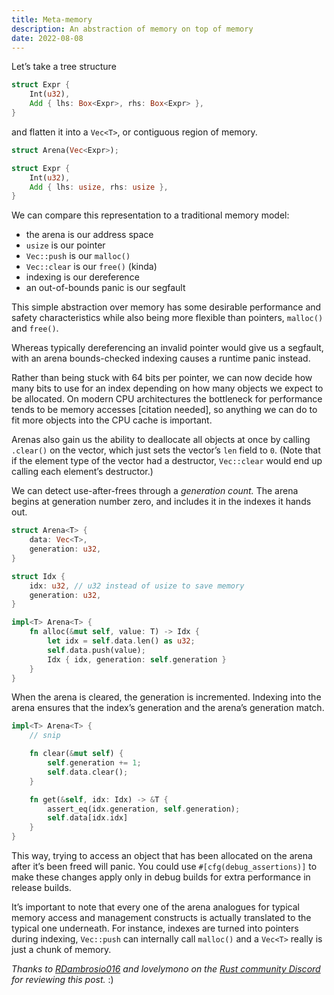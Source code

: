 ```yaml
---
title: Meta-memory
description: An abstraction of memory on top of memory
date: 2022-08-08
---
```


Let’s take a tree structure

```rust
struct Expr {
	Int(u32),
	Add { lhs: Box<Expr>, rhs: Box<Expr> },
}
```

and flatten it into a `Vec<T>`, or contiguous region of memory.

```rust
struct Arena(Vec<Expr>);

struct Expr {
	Int(u32),
	Add { lhs: usize, rhs: usize },
}
```

We can compare this representation to a traditional memory model:

- the arena is our address space
- `usize` is our pointer
- `Vec::push` is our `malloc()`
- `Vec::clear` is our `free()` (kinda)
- indexing is our dereference
- an out-of-bounds panic is our segfault

This simple abstraction over memory has
some desirable performance and safety characteristics
while also being more flexible than pointers, `malloc()` and `free()`.

Whereas typically dereferencing an invalid pointer would give us a segfault,
with an arena bounds-checked indexing causes a runtime panic instead.

Rather than being stuck with 64 bits per pointer,
we can now decide how many bits to use for an index
depending on how many objects we expect to be allocated.
On modern CPU architectures the bottleneck for performance
tends to be memory accesses [citation needed],
so anything we can do to fit more objects into the CPU cache is important.

Arenas also gain us the ability to deallocate all objects at once
by calling `.clear()` on the vector,
which just sets the vector’s `len` field to `0`.
(Note that if the element type of the vector had a destructor,
`Vec::clear` would end up calling each element’s destructor.)

We can detect use-after-frees through a _generation count._
The arena begins at generation number zero,
and includes it in the indexes it hands out.

```rust
struct Arena<T> {
	data: Vec<T>,
	generation: u32,
}

struct Idx {
	idx: u32, // u32 instead of usize to save memory
	generation: u32,
}

impl<T> Arena<T> {
	fn alloc(&mut self, value: T) -> Idx {
		let idx = self.data.len() as u32;
		self.data.push(value);
		Idx { idx, generation: self.generation }
	}
}
```

When the arena is cleared, the generation is incremented.
Indexing into the arena ensures that the index’s generation
and the arena’s generation match.

```rust
impl<T> Arena<T> {
	// snip

	fn clear(&mut self) {
		self.generation += 1;
		self.data.clear();
	}

	fn get(&self, idx: Idx) -> &T {
		assert_eq(idx.generation, self.generation);
		self.data[idx.idx]
	}
}
```

This way, trying to access an object that has been allocated on the arena
after it’s been freed will panic.
You could use `#[cfg(debug_assertions)]` to make these changes
apply only in debug builds for extra performance in release builds.

It’s important to note that every one of the arena analogues
for typical memory access and management constructs
is actually translated to the typical one underneath.
For instance, indexes are turned into pointers during indexing,
`Vec::push` can internally call `malloc()`
and a `Vec<T>` really is just a chunk of memory.

_Thanks to [RDambrosio016](https://github.com/RDambrosio016) and lovelymono on the [Rust community Discord](https://discord.gg/rust-lang-community) for reviewing this post._ :)
